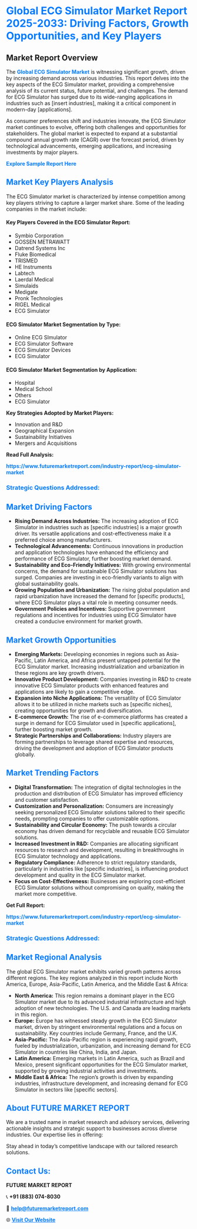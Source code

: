 <h1 style="color: #007BFF;">Global ECG Simulator Market Report 2025-2033: Driving Factors, Growth Opportunities, and Key Players</h1>

<section id="overview">
<h2>Market Report Overview</h2>
<p>The <a href="https://www.futuremarketreport.com/industry-report/ecg-simulator-market" style="color: #007BFF; text-decoration: none;"><strong>Global ECG Simulator Market</strong></a> is witnessing significant growth, driven by increasing demand across various industries. This report delves into the key aspects of the ECG Simulator market, providing a comprehensive analysis of its current status, future potential, and challenges. The demand for ECG Simulator has surged due to its wide-ranging applications in industries such as [insert industries], making it a critical component in modern-day [applications].</p>
<p>As consumer preferences shift and industries innovate, the ECG Simulator market continues to evolve, offering both challenges and opportunities for stakeholders. The global market is expected to expand at a substantial compound annual growth rate (CAGR) over the forecast period, driven by technological advancements, emerging applications, and increasing investments by major players.</p>
</section>

<section id="overview">
<p><a href="https://www.futuremarketreport.com/request-sample/reportId=110351" style="color: #007BFF; text-decoration: none;"><strong>Explore Sample Report Here</strong></a></p>
</section>

<section id="key-players">
<h2 style="color: #007BFF;">Market Key Players Analysis</h2>
<p>The ECG Simulator market is characterized by intense competition among key players striving to capture a larger market share. Some of the leading companies in the market include:</p>
<h4>Key Players Covered in the ECG Simulator Report:</h4>
<ul><li>Symbio Corporation</li><li>GOSSEN METRAWATT</li><li>Datrend Systems Inc</li><li>Fluke Biomedical</li><li>TRISMED</li><li>HE Instruments</li><li>Labtech</li><li>Laerdal Medical</li><li>Simulaids</li><li>Medigate</li><li>Pronk Technologies</li><li>RIGEL Medical</li><li>ECG Simulator</li></ul>
<h4>ECG Simulator Market Segmentation by Type:</h4>
<ul><li>Online ECG SImulator</li><li>ECG Simulator Software</li><li>ECG Simulator Devices</li><li>ECG Simulator</li></ul>

<h4>ECG Simulator Market Segmentation by Application:</h4>
<ul><li>Hospital</li><li>Medical School</li><li>Others</li><li>ECG Simulator</li></ul>
<p><strong>Key Strategies Adopted by Market Players:</strong></p>
<ul>
<li>Innovation and R&D</li>
<li>Geographical Expansion</li>
<li>Sustainability Initiatives</li>
<li>Mergers and Acquisitions</li>
</ul>
</section>

<section>
<p><strong>Read Full Analysis: </strong></p><a href="https://www.futuremarketreport.com/industry-report/ecg-simulator-market" style="color: #007BFF; text-decoration: none;"><strong>https://www.futuremarketreport.com/industry-report/ecg-simulator-market</strong></a>
<h3 style="color: #007BFF;">Strategic Questions Addressed:</h3>
</section>

<section id="driving-factors">
<h2 style="color: #007BFF;">Market Driving Factors</h2>
<ul>
<li><strong>Rising Demand Across Industries:</strong> The increasing adoption of ECG Simulator in industries such as [specific industries] is a major growth driver. Its versatile applications and cost-effectiveness make it a preferred choice among manufacturers.</li>
<li><strong>Technological Advancements:</strong> Continuous innovations in production and application technologies have enhanced the efficiency and performance of ECG Simulator, further boosting market demand.</li>
<li><strong>Sustainability and Eco-Friendly Initiatives:</strong> With growing environmental concerns, the demand for sustainable ECG Simulator solutions has surged. Companies are investing in eco-friendly variants to align with global sustainability goals.</li>
<li><strong>Growing Population and Urbanization:</strong> The rising global population and rapid urbanization have increased the demand for [specific products], where ECG Simulator plays a vital role in meeting consumer needs.</li>
<li><strong>Government Policies and Incentives:</strong> Supportive government regulations and incentives for industries using ECG Simulator have created a conducive environment for market growth.</li>
</ul>
</section>

<section id="growth-opportunities">
<h2 style="color: #007BFF;">Market Growth Opportunities</h2>
<ul>
<li><strong>Emerging Markets:</strong> Developing economies in regions such as Asia-Pacific, Latin America, and Africa present untapped potential for the ECG Simulator market. Increasing industrialization and urbanization in these regions are key growth drivers.</li>
<li><strong>Innovative Product Development:</strong> Companies investing in R&D to create innovative ECG Simulator products with enhanced features and applications are likely to gain a competitive edge.</li>
<li><strong>Expansion into Niche Applications:</strong> The versatility of ECG Simulator allows it to be utilized in niche markets such as [specific niches], creating opportunities for growth and diversification.</li>
<li><strong>E-commerce Growth:</strong> The rise of e-commerce platforms has created a surge in demand for ECG Simulator used in [specific applications], further boosting market growth.</li>
<li><strong>Strategic Partnerships and Collaborations:</strong> Industry players are forming partnerships to leverage shared expertise and resources, driving the development and adoption of ECG Simulator products globally.</li>
</ul>
</section>

<section id="trending-factors">
<h2 style="color: #007BFF;">Market Trending Factors</h2>
<ul>
<li><strong>Digital Transformation:</strong> The integration of digital technologies in the production and distribution of ECG Simulator has improved efficiency and customer satisfaction.</li>
<li><strong>Customization and Personalization:</strong> Consumers are increasingly seeking personalized ECG Simulator solutions tailored to their specific needs, prompting companies to offer customizable options.</li>
<li><strong>Sustainability and Circular Economy:</strong> The push towards a circular economy has driven demand for recyclable and reusable ECG Simulator solutions.</li>
<li><strong>Increased Investment in R&D:</strong> Companies are allocating significant resources to research and development, resulting in breakthroughs in ECG Simulator technology and applications.</li>
<li><strong>Regulatory Compliance:</strong> Adherence to strict regulatory standards, particularly in industries like [specific industries], is influencing product development and quality in the ECG Simulator market.</li>
<li><strong>Focus on Cost-Effectiveness:</strong> Businesses are exploring cost-efficient ECG Simulator solutions without compromising on quality, making the market more competitive.</li>
</ul>
</section>

<section>
<p><strong>Get Full Report: </strong></p><a href="https://www.futuremarketreport.com/industry-report/ecg-simulator-market" style="color: #007BFF; text-decoration: none;"><strong>https://www.futuremarketreport.com/industry-report/ecg-simulator-market</strong></a>
<h3 style="color: #007BFF;">Strategic Questions Addressed:</h3>
</section>


<section id="regional-analysis">
<h2 style="color: #007BFF;">Market Regional Analysis</h2>
<p>The global ECG Simulator market exhibits varied growth patterns across different regions. The key regions analyzed in this report include North America, Europe, Asia-Pacific, Latin America, and the Middle East & Africa:</p>
<ul>
<li><strong>North America:</strong> This region remains a dominant player in the ECG Simulator market due to its advanced industrial infrastructure and high adoption of new technologies. The U.S. and Canada are leading markets in this region.</li>
<li><strong>Europe:</strong> Europe has witnessed steady growth in the ECG Simulator market, driven by stringent environmental regulations and a focus on sustainability. Key countries include Germany, France, and the U.K.</li>
<li><strong>Asia-Pacific:</strong> The Asia-Pacific region is experiencing rapid growth, fueled by industrialization, urbanization, and increasing demand for ECG Simulator in countries like China, India, and Japan.</li>
<li><strong>Latin America:</strong> Emerging markets in Latin America, such as Brazil and Mexico, present significant opportunities for the ECG Simulator market, supported by growing industrial activities and investments.</li>
<li><strong>Middle East & Africa:</strong> The region’s growth is driven by expanding industries, infrastructure development, and increasing demand for ECG Simulator in sectors like [specific sectors].</li>
</ul>
</section>

<footer>
<h2 style="color: #007BFF;">About FUTURE MARKET REPORT</h2>
<p>We are a trusted name in market research and advisory services, delivering actionable insights and strategic support to businesses across diverse industries. Our expertise lies in offering:</p>

<p>Stay ahead in today’s competitive landscape with our tailored research solutions.</p>

<h2 style="color: #007BFF;">Contact Us:</h2>
<p><strong>FUTURE MARKET REPORT</strong></p>
<p>📞 <strong>+91 (883) 074-8030</strong></p>
<p>📧 <strong><a href="mailto:help@futuremarketreport.com" style="color: #007BFF;">help@futuremarketreport.com</a></strong></p>
<p>🌐 <strong><a href="https://www.futuremarketreport.com/" style="color: #007BFF;">Visit Our Website</a></strong></p>
</footer>